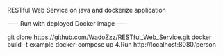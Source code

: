 RESTful Web Service on java and dockerize application



---- Run with deployed Docker image ----

git clone https://github.com/WadoZzz/RESTful_Web_Service.git
docker build -t example
docker-compose up
4.Run http://localhost:8080/person

